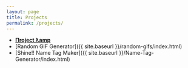 ```yaml
---
layout: page
title: Projects
permalink: /projects/
---
```


* **[Пroject λamp](http://project-lamp.org)**
* [Random GIF Generator]({{ site.baseurl }}/random-gifs/index.html)
* [Shine!! Name Tag Maker]({{ site.baseurl }}/Name-Tag-Generator/index.html)

